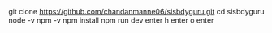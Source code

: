git clone https://github.com/chandanmanne06/sisbdyguru.git
cd sisbdyguru
node -v
npm -v
npm install
npm run dev
enter h
enter
o
enter
